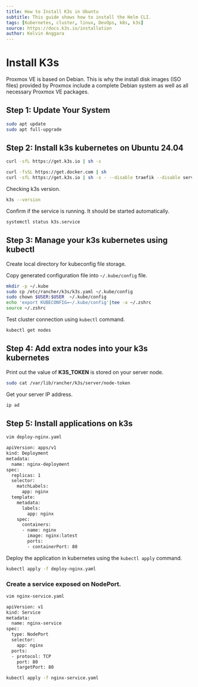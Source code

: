 ```yaml
---
title: How to Install K3s in Ubuntu
subtitle: This guide shows how to install the Helm CLI.
tags: [Kubernetes, cluster, linux, DevOps, k8s, k3s]
source: https://docs.k3s.io/installation
author: Kelvin Anggara
---
```


# Install K3s

Proxmox VE is based on Debian. This is why the install disk images (ISO files) provided by Proxmox include a complete Debian system as well as all necessary Proxmox VE packages.

## Step 1: Update Your System

```bash
sudo apt update
sudo apt full-upgrade
```

## Step 2: Install k3s kubernetes on Ubuntu 24.04

```bash
curl -sfL https://get.k3s.io | sh -s
```

```bash
curl -fsSL https://get.docker.com | sh
curl -sfL https://get.k3s.io | sh -s - --disable traefik --disable servicelb --docker
```

Checking k3s version.

```bash
k3s --version
```

Confirm if the service is running. It should be started automatically.

```bash
systemctl status k3s.service
```

## Step 3: Manage your k3s kubernetes using kubectl

Create local directory for kubeconfig file storage.

Copy generated configuration file into `~/.kube/config` file.

```bash
mkdir -p ~/.kube
sudo cp /etc/rancher/k3s/k3s.yaml ~/.kube/config
sudo chown $USER:$USER  ~/.kube/config
echo 'export KUBECONFIG=~/.kube/config'|tee -a ~/.zshrc
source ~/.zshrc
```

Test cluster connection using `kubectl` command.

```bash
kubectl get nodes
```

## Step 4: Add extra nodes into your k3s kubernetes

Print out the value of **K3S_TOKEN** is stored on your server node.

```bash
sudo cat /var/lib/rancher/k3s/server/node-token
```

Get your server IP address.

```bash
ip ad
```

## Step 5: Install applications on k3s

```bash
vim deploy-nginx.yaml
```

```bash
apiVersion: apps/v1
kind: Deployment
metadata:
  name: nginx-deployment
spec:
  replicas: 1
  selector:
    matchLabels:
      app: nginx
  template:
    metadata:
      labels:
        app: nginx
    spec:
      containers:
      - name: nginx
        image: nginx:latest
        ports:
        - containerPort: 80
```

Deploy the application in kubernetes using the `kubectl apply` command.

```bash
kubectl apply -f deploy-nginx.yaml
```

### Create a service exposed on NodePort.

```bash
vim nginx-service.yaml
```

```bash
apiVersion: v1
kind: Service
metadata:
  name: nginx-service
spec:
  type: NodePort
  selector:
    app: nginx
  ports:
  - protocol: TCP
    port: 80
    targetPort: 80
```

```bash
kubectl apply -f nginx-service.yaml
```
